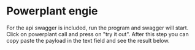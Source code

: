 ﻿# Powerplant engie
For the api swagger is included, run the program and swagger will start.
Click on powerplant call and press on "try it out".
After this step you can copy paste the payload in the text field and see the result below.
